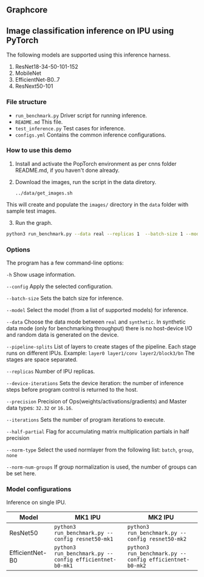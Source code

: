 Graphcore
---

## Image classification inference on IPU using PyTorch

The following models are supported using this inference harness.

1. ResNet18-34-50-101-152
2. MobileNet
3. EfficientNet-B0..7
4. ResNext50-101

### File structure

* `run_benchmark.py` Driver script for running inference.
* `README.md` This file.
* `test_inference.py` Test cases for inference.
* `configs.yml` Contains the common inference configurations.

### How to use this demo

1) Install and activate the PopTorch environment as per cnns folder README.md, if you haven't done already.

2) Download the images, run the script in the data diretory.

       ../data/get_images.sh

  This will create and populate the `images/` directory in the `data` folder with sample test images.

3) Run the graph.

```bash
python3 run_benchmark.py --data real --replicas 1  --batch-size 1 --model resnet18 --device-iteration 1
```

### Options

The program has a few command-line options:

`-h`                            Show usage information.

`--config`                      Apply the selected configuration.

`--batch-size`                  Sets the batch size for inference.

`--model`                       Select the model (from a list of supported models) for inference.

`--data`                        Choose the data mode between `real` and `synthetic`. In synthetic data mode (only for benchmarking throughput) there is no host-device I/O and random data is generated on the device.

`--pipeline-splits`             List of layers to create stages of the pipeline. Each stage runs on different IPUs. Example: `layer0 layer1/conv layer2/block3/bn` The stages are space separated.

`--replicas`                    Number of IPU replicas.

`--device-iterations`           Sets the device iteration: the number of inference steps before program control is returned to the host.

`--precision`                   Precision of Ops(weights/activations/gradients) and Master data types: `32.32` or `16.16`.

`--iterations`                  Sets the number of program iterations to execute.

`--half-partial`                Flag for accumulating matrix multiplication partials in half precision

`--norm-type`                   Select the used normlayer from the following list: `batch`, `group`, `none`

`--norm-num-groups`             If group normalization is used, the number of groups can be set here.

### Model configurations

Inference on single IPU.

|Model   | MK1 IPU | MK2 IPU |
|-------|----------|---------|
|ResNet50| `python3 run_benchmark.py --config resnet50-mk1` | `python3 run_benchmark.py --config resnet50-mk2`  |
|EfficientNet-B0| `python3 run_benchmark.py --config efficientnet-b0-mk1`  |`python3 run_benchmark.py --config efficientnet-b0-mk2`|
